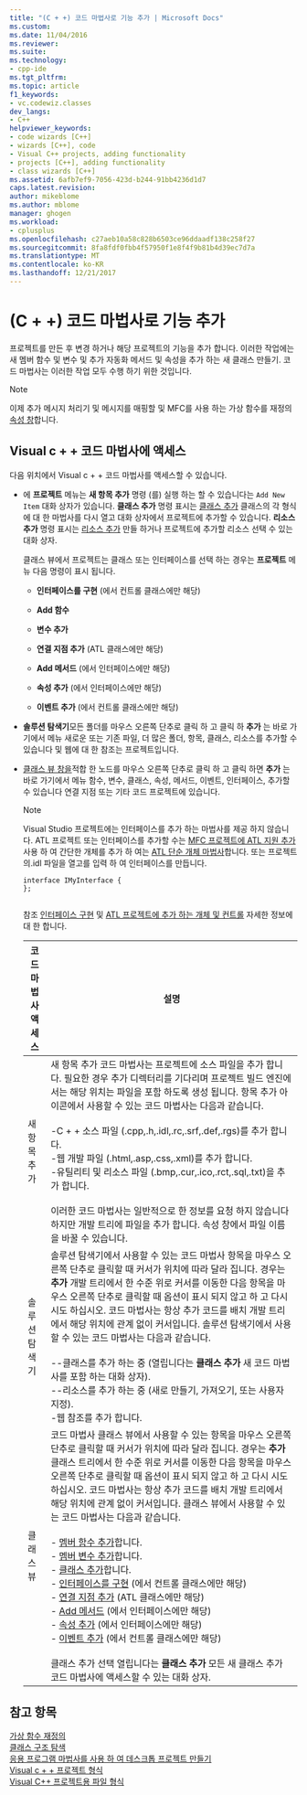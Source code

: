 ```yaml
---
title: "(C + +) 코드 마법사로 기능 추가 | Microsoft Docs"
ms.custom: 
ms.date: 11/04/2016
ms.reviewer: 
ms.suite: 
ms.technology:
- cpp-ide
ms.tgt_pltfrm: 
ms.topic: article
f1_keywords:
- vc.codewiz.classes
dev_langs:
- C++
helpviewer_keywords:
- code wizards [C++]
- wizards [C++], code
- Visual C++ projects, adding functionality
- projects [C++], adding functionality
- class wizards [C++]
ms.assetid: 6afb7ef9-7056-423d-b244-91bb4236d1d7
caps.latest.revision: 
author: mikeblome
ms.author: mblome
manager: ghogen
ms.workload:
- cplusplus
ms.openlocfilehash: c27aeb10a58c828b6503ce96ddaadf138c258f27
ms.sourcegitcommit: 8fa8fdf0fbb4f57950f1e8f4f9b81b4d39ec7d7a
ms.translationtype: MT
ms.contentlocale: ko-KR
ms.lasthandoff: 12/21/2017
---
```

# <a name="adding-functionality-with-code-wizards-c"></a>(C + +) 코드 마법사로 기능 추가
프로젝트를 만든 후 변경 하거나 해당 프로젝트의 기능을 추가 합니다. 이러한 작업에는 새 멤버 함수 및 변수 및 추가 자동화 메서드 및 속성을 추가 하는 새 클래스 만들기. 코드 마법사는 이러한 작업 모두 수행 하기 위한 것입니다.  
  
> [!NOTE]
>  이제 추가 메시지 처리기 및 메시지를 매핑할 및 MFC를 사용 하는 가상 함수를 재정의 [속성 창](/visualstudio/ide/reference/properties-window)합니다.  
  
## <a name="accessing-visual-c-code-wizards"></a>Visual c + + 코드 마법사에 액세스  
 다음 위치에서 Visual c + + 코드 마법사를 액세스할 수 있습니다.  
  
-   에 **프로젝트** 메뉴는 **새 항목 추가** 명령 (를) 실행 하는 할 수 있습니다는 `Add New Item` 대화 상자가 있습니다. **클래스 추가** 명령 표시는 [클래스 추가](../ide/add-class-dialog-box.md) 클래스의 각 형식에 대 한 마법사를 다시 열고 대화 상자에서 프로젝트에 추가할 수 있습니다. **리소스 추가** 명령 표시는 [리소스 추가](../windows/add-resource-dialog-box.md) 만들 하거나 프로젝트에 추가할 리소스 선택 수 있는 대화 상자.  
  
     클래스 뷰에서 프로젝트는 클래스 또는 인터페이스를 선택 하는 경우는 **프로젝트** 메뉴 다음 명령이 표시 됩니다.  
  
    -   **인터페이스를 구현** (에서 컨트롤 클래스에만 해당)  
  
    -   **Add 함수**  
  
    -   **변수 추가**  
  
    -   **연결 지점 추가** (ATL 클래스에만 해당)  
  
    -   **Add 메서드** (에서 인터페이스에만 해당)  
  
    -   **속성 추가** (에서 인터페이스에만 해당)  
  
    -   **이벤트 추가** (에서 컨트롤 클래스에만 해당)  
  
-   **솔루션 탐색기**모든 폴더를 마우스 오른쪽 단추로 클릭 하 고 클릭 하 **추가** 는 바로 가기에서 메뉴 새로운 또는 기존 파일, 더 많은 폴더, 항목, 클래스, 리소스를 추가할 수 있습니다 및 웹에 대 한 참조는 프로젝트입니다.  
  
-   [클래스 뷰 창을](http://msdn.microsoft.com/en-us/8d7430a9-3e33-454c-a9e1-a85e3d2db925)적합 한 노드를 마우스 오른쪽 단추로 클릭 하 고 클릭 하면 **추가** 는 바로 가기에서 메뉴 함수, 변수, 클래스, 속성, 메서드, 이벤트, 인터페이스, 추가할 수 있습니다 연결 지점 또는 기타 코드 프로젝트에 있습니다.  
  
    > [!NOTE]
    >  Visual Studio 프로젝트에는 인터페이스를 추가 하는 마법사를 제공 하지 않습니다. ATL 프로젝트 또는 인터페이스를 추가할 수는 [MFC 프로젝트에 ATL 지원 추가](../mfc/reference/adding-atl-support-to-your-mfc-project.md) 사용 하 여 간단한 개체를 추가 하 여는 [ATL 단순 개체 마법사](../atl/reference/atl-simple-object-wizard.md)합니다. 또는 프로젝트의.idl 파일을 열고를 입력 하 여 인터페이스를 만듭니다.  
  
    ```  
    interface IMyInterface {  
    };  
  
    ```  
  
     참조 [인터페이스 구현](../ide/implementing-an-interface-visual-cpp.md) 및 [ATL 프로젝트에 추가 하는 개체 및 컨트롤](../atl/reference/adding-objects-and-controls-to-an-atl-project.md) 자세한 정보에 대 한 합니다.  
  
    |코드 마법사 액세스|설명|  
    |-----------------------------|-----------------|  
    |새 항목 추가|새 항목 추가 코드 마법사는 프로젝트에 소스 파일을 추가 합니다. 필요한 경우 추가 디렉터리를 기다리며 프로젝트 빌드 엔진에서는 해당 위치는 파일을 포함 하도록 생성 됩니다. 항목 추가 아이콘에서 사용할 수 있는 코드 마법사는 다음과 같습니다.<br /><br /> -C + + 소스 파일 (.cpp,.h,.idl,.rc,.srf,.def,.rgs)를 추가 합니다.<br />-웹 개발 파일 (.html,.asp,.css,.xml)를 추가 합니다.<br />-유틸리티 및 리소스 파일 (.bmp,.cur,.ico,.rct,.sql,.txt)을 추가 합니다.<br /><br /> 이러한 코드 마법사는 일반적으로 한 정보를 요청 하지 않습니다 하지만 개발 트리에 파일을 추가 합니다. 속성 창에서 파일 이름을 바꿀 수 있습니다.|  
    |솔루션 탐색기|솔루션 탐색기에서 사용할 수 있는 코드 마법사 항목을 마우스 오른쪽 단추로 클릭할 때 커서가 위치에 따라 달라 집니다. 경우는 **추가** 개발 트리에서 한 수준 위로 커서를 이동한 다음 항목을 마우스 오른쪽 단추로 클릭할 때 옵션이 표시 되지 않고 하 고 다시 시도 하십시오. 코드 마법사는 항상 추가 코드를 배치 개발 트리에서 해당 위치에 관계 없이 커서입니다. 솔루션 탐색기에서 사용할 수 있는 코드 마법사는 다음과 같습니다.<br /><br /> --클래스를 추가 하는 중 (열립니다는 **클래스 추가** 새 코드 마법사를 포함 하는 대화 상자).<br />--리소스를 추가 하는 중 (새로 만들기, 가져오기, 또는 사용자 지정).<br />-웹 참조를 추가 합니다.|  
    |클래스 뷰|코드 마법사 클래스 뷰에서 사용할 수 있는 항목을 마우스 오른쪽 단추로 클릭할 때 커서가 위치에 따라 달라 집니다. 경우는 **추가** 클래스 트리에서 한 수준 위로 커서를 이동한 다음 항목을 마우스 오른쪽 단추로 클릭할 때 옵션이 표시 되지 않고 하 고 다시 시도 하십시오. 코드 마법사는 항상 추가 코드를 배치 개발 트리에서 해당 위치에 관계 없이 커서입니다. 클래스 뷰에서 사용할 수 있는 코드 마법사는 다음과 같습니다.<br /><br /> -   [멤버 함수 추가](../ide/adding-a-member-function-visual-cpp.md)합니다.<br />-   [멤버 변수 추가](../ide/adding-a-member-variable-visual-cpp.md)합니다.<br />-   [클래스 추가](../ide/adding-a-class-visual-cpp.md)합니다.<br />-   [인터페이스를 구현](../ide/implement-interface-wizard.md) (에서 컨트롤 클래스에만 해당)<br />-   [연결 지점 추가](../ide/implement-connection-point-wizard.md) (ATL 클래스에만 해당)<br />-   [Add 메서드](../ide/add-method-wizard.md) (에서 인터페이스에만 해당)<br />-   [속성 추가](../ide/names-add-property-wizard.md) (에서 인터페이스에만 해당)<br />-   [이벤트 추가](../ide/add-event-wizard.md) (에서 컨트롤 클래스에만 해당)<br /><br /> 클래스 추가 선택 열립니다는 **클래스 추가** 모든 새 클래스 추가 코드 마법사에 액세스할 수 있는 대화 상자.|  
  
## <a name="see-also"></a>참고 항목  
 [가상 함수 재정의](../ide/overriding-a-virtual-function-visual-cpp.md)   
 [클래스 구조 탐색](../ide/navigating-the-class-structure-visual-cpp.md)   
 [응용 프로그램 마법사를 사용 하 여 데스크톱 프로젝트 만들기](../ide/creating-desktop-projects-by-using-application-wizards.md)   
 [Visual c + + 프로젝트 형식](../ide/visual-cpp-project-types.md)   
 [Visual C++ 프로젝트용 파일 형식](../ide/file-types-created-for-visual-cpp-projects.md)